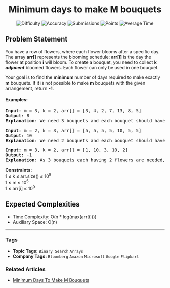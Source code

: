 <h1 align="center">Minimum days to make M bouquets</h1>

<p align="center">
  <img alt="Difficulty" title="Difficulty" src="https://custom-icon-badges.demolab.com/badge/Difficulty: Medium-1F222E?style=for-the-badge&logoColor=white&logo=fire"/>
  <img alt="Accuracy" title="Accuracy" src="https://custom-icon-badges.demolab.com/badge/Accuracy: 46.85%25-1F222E?style=for-the-badge&logoColor=white&logo=target"/>
  <img alt="Submissions" title="Submissions" src="https://custom-icon-badges.demolab.com/badge/Submissions: 24K+-1F222E?style=for-the-badge&logoColor=white&logo=repo"/>
  <img alt="Points" title="Points" src="https://custom-icon-badges.demolab.com/badge/Points: 4-1F222E?style=for-the-badge&logoColor=white&logo=award"/>
  <img alt="Average Time" title="Average Time" src="https://custom-icon-badges.demolab.com/badge/Average%20Time: 30m-1F222E?style=for-the-badge&logoColor=white&logo=clock"/>
</p>

## Problem Statement

You have a row of flowers, where each flower blooms after a specific day. The array <b>arr[]</b> represents the blooming schedule: <b>arr[i]</b> is the day the flower at position <b>i</b> will bloom. To create a bouquet, you need to collect <b>k <i>adjacent</i></b> bloomed flowers. Each flower can only be used in one bouquet.

Your goal is to find the <b>minimum </b>number of days required to make exactly <b>m</b> bouquets. If it is not possible to make <b>m</b> bouquets with the given arrangement, return <b>-1</b>.

#### <b>Examples</b>:
<pre><b>Input</b>: m = 3, k = 2, arr[] = [3, 4, 2, 7, 13, 8, 5]
<b>Output</b>: 8
<b>Explanation</b>: We need 3 bouquets and each bouquet should have 2 flowers. After day 8: [x, x, x, x, _, x, x], we can make first bouquet from the first 2 flowers, second bouquet from the next 2 flowers and the third bouquet from the last 2 flowers.</pre>

<pre><b>Input</b>: m = 2, k = 3, arr[] = [5, 5, 5, 5, 10, 5, 5]
<b>Output</b>: 10
<b>Explanation</b>: We need 2 bouquets and each bouquet should have 3 flowers, After day 5: [x, x, x, x, _, x, x], we can make one bouquet of the first three flowers that bloomed, but cannot make another bouquet. After day 10: [x, x, x, x, x, x, x], Now we can make two bouquets, taking 3 adjacent flowers in one bouquet.</pre>

<pre><b>Input: </b>m = 3, k = 2, arr[] = [1, 10, 3, 10, 2]<br><b>Output: </b>-1<br><b>Explanation:</b> As 3 bouquets each having 2 flowers are needed, that means we need 6 flowers. But there are only 5 flowers so it is impossible to get the needed bouquets therefore -1 will be returned.</pre>

<b>Constraints:<br></b>1 ≤ k ≤ arr.size() ≤ 10<sup>5</sup><b><br></b>1 ≤ m ≤ 10<sup>5</sup><br>1 ≤ arr[i] ≤ 10<sup>9</sup>

## Expected Complexities
- Time Complexity: O(n * log(max(arr[i])))
- Auxiliary Space: O(n)

<hr>

### Tags
- **Topic Tags:** `Binary Search` `Arrays`
- **Company Tags:** `Bloomberg` `Amazon` `Microsoft` `Google` `Flipkart`

### Related Articles
- [Minimum Days To Make M Bouquets](https://www.geeksforgeeks.org/minimum-days-to-make-m-bouquets/)

